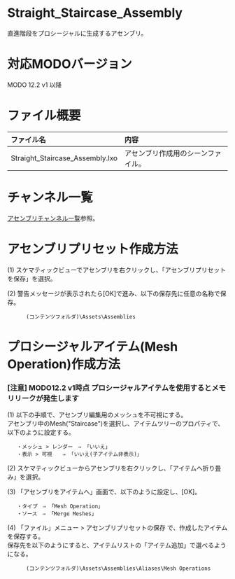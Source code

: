﻿# Straight_Staircase_Assembly
 直進階段をプロシージャルに生成するアセンブリ。

# 対応MODOバージョン  
MODO 12.2 v1 以降 

# ファイル概要
|ファイル名|内容|
|:-|:-|
|Straight_Staircase_Assembly.lxo|アセンブリ作成用のシーンファイル。

# チャンネル一覧
[アセンブリチャンネル一覧](../../../Assemblies/Procedural/Straight_Staircase/README.ja.md#チャンネル一覧)参照。

# アセンブリプリセット作成方法
(1) スケマティックビューでアセンブリを右クリックし、「アセンブリプリセットを保存」を選択。

(2) 警告メッセージが表示されたら[OK]で進み、以下の保存先に任意の名称で保存。

          (コンテンツフォルダ)\Assets\Assemblies

# プロシージャルアイテム(Mesh Operation)作成方法
### [注意] MODO12.2 v1時点 プロシージャルアイテムを使用するとメモリリークが発生します

(1) 以下の手順で、アセンブリ編集用のメッシュを不可視にする。  
アセンブリ中のMesh("Staircase")を選択し、アイテムツリーのプロパティで、以下のように設定する。

       ・メッシュ > レンダー　⇒ 「いいえ」
       ・表示 > 可視　　⇒ 「いいえ(子アイテム非表示)」

(2) スケマティックビューからアセンブリを右クリックし、「アイテムへ折り畳み」を選択。

(3) 「アセンブリをアイテムへ」画面で、以下のように設定し、[OK]。
       
       ・タイプ　⇒ 「Mesh Operation」
       ・ソース　⇒ 「Merge Meshes」

(4) 「ファイル」メニュー > アセンブリプリセットの保存 で、作成したアイテムを保存する。  
       保存先を以下のようにすると、アイテムリストの「アイテム追加」で選べるようになる。

          (コンテンツフォルダ)\Assets\Assemblies\Aliases\Mesh Operations
